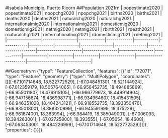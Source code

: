 #Isabela Municipio, Puerto Ricorn
##Population 2021rn
| popestimate2020 | popestimate2021 | npopchg2020 | npopchg2021 | births2020 | births2021 | deaths2020 | deaths2021 | naturalchg2020 | naturalchg2021 | internationalmig2020 | internationalmig2021 | domesticmig2020 | domesticmig2021 | netmig2020 | netmig2021 | rbirth2021 | rdeath2021 | rnaturalchg2021 | rinternationalmig2021 | rdomesticmig2021 | rnetmig2021 |
|-----------------|-----------------|-------------|-------------|------------|------------|------------|------------|----------------|----------------|----------------------|----------------------|-----------------|-----------------|------------|------------|------------|------------|-----------------|-----------------------|------------------|-------------|

##Geometryrn
{"type": "FeatureCollection", "features": [{"id": "72071", "type": "Feature", "geometry": {"type": "MultiPolygon", "coordinates": [[[[-67.101714648, 18.522772529], [-67.048451301, 18.521144924], [-67.012359179, 18.505764065], [-66.956452735, 18.494885869], [-66.955011807, 18.476915105], [-66.966779673, 18.449914904], [-66.947156674, 18.436998771], [-66.934964607, 18.415431505], [-66.946351028, 18.404243121], [-66.918552735, 18.393350476], [-66.935018001, 18.388320999], [-66.945591999, 18.375229], [-66.961674001, 18.383994], [-66.984419, 18.385049001], [-67.006093, 18.394263001], [-67.027258001, 18.393555], [-67.05654, 18.4608], [-67.063453001, 18.484226999], [-67.101714648, 18.522772529]]]]}, "properties": {}}]}
